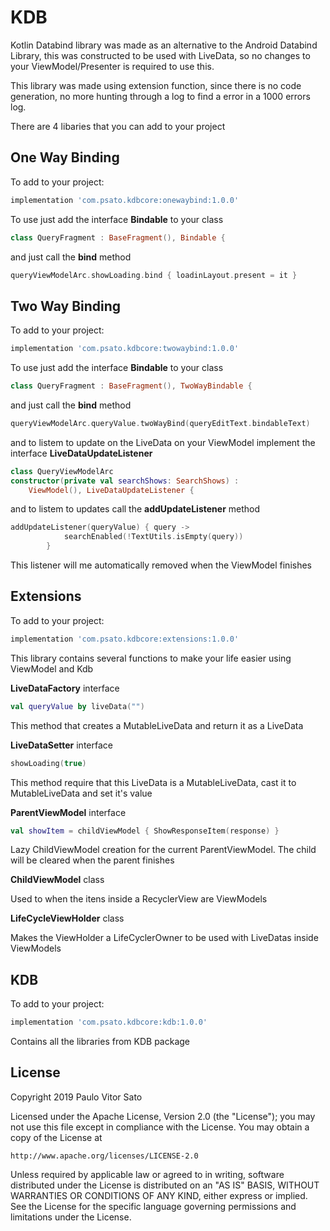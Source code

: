 # KDB
Kotlin Databind library was made as an alternative to the Android Databind Library, this was constructed to be used with LiveData, so no changes to your ViewModel/Presenter is required to use this.

This library was made using extension function, since there is no code generation, no more hunting through a log to find a error in a 1000 errors log.

There are 4 libaries that you can add to your project

## One Way Binding
To add to your project:
``` groovy
implementation 'com.psato.kdbcore:onewaybind:1.0.0'
```
To use just add the interface **Bindable** to your class
``` kotlin
class QueryFragment : BaseFragment(), Bindable {
```
and just call the **bind** method
``` kotlin
queryViewModelArc.showLoading.bind { loadinLayout.present = it }
```

## Two Way Binding
To add to your project:
``` groovy
implementation 'com.psato.kdbcore:twowaybind:1.0.0'
```
To use just add the interface **Bindable** to your class
``` kotlin
class QueryFragment : BaseFragment(), TwoWayBindable {
```
and just call the **bind** method
``` kotlin
queryViewModelArc.queryValue.twoWayBind(queryEditText.bindableText)
```
and to listem to update on the LiveData on your ViewModel implement the interface **LiveDataUpdateListener**

``` kotlin
class QueryViewModelArc
constructor(private val searchShows: SearchShows) : 
    ViewModel(), LiveDataUpdateListener {
```
and to listem to updates call the **addUpdateListener** method
``` kotlin
addUpdateListener(queryValue) { query ->
            searchEnabled(!TextUtils.isEmpty(query))
        }
```
This listener will me automatically removed when the ViewModel finishes

## Extensions
To add to your project:
``` groovy
implementation 'com.psato.kdbcore:extensions:1.0.0'
```
This library contains several functions to make your life easier using ViewModel and Kdb

**LiveDataFactory** interface
``` kotlin
val queryValue by liveData("")
```
This method that creates a MutableLiveData and return it as a LiveData

**LiveDataSetter** interface
``` kotlin
showLoading(true)
```
This method require that this LiveData is a MutableLiveData,
cast it to MutableLiveData and set it's value

**ParentViewModel** interface
``` kotlin
val showItem = childViewModel { ShowResponseItem(response) }
```
Lazy ChildViewModel creation for the current  ParentViewModel. The child will be cleared when the parent finishes


**ChildViewModel** class

Used to when the itens inside a RecyclerView are ViewModels

**LifeCycleViewHolder** class

Makes the ViewHolder a LifeCyclerOwner to be used with LiveDatas inside ViewModels

## KDB
To add to your project:
``` groovy
implementation 'com.psato.kdbcore:kdb:1.0.0'
```
Contains all the libraries from KDB package

## License

Copyright 2019 Paulo Vitor Sato

Licensed under the Apache License, Version 2.0 (the "License");
you may not use this file except in compliance with the License.
You may obtain a copy of the License at

    http://www.apache.org/licenses/LICENSE-2.0

Unless required by applicable law or agreed to in writing, software
distributed under the License is distributed on an "AS IS" BASIS,
WITHOUT WARRANTIES OR CONDITIONS OF ANY KIND, either express or implied.
See the License for the specific language governing permissions and
limitations under the License.
